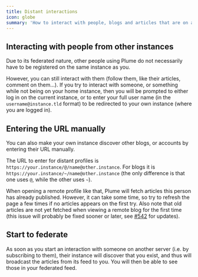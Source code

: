 ```yaml
---
title: Distant interactions
icon: globe
summary: 'How to interact with people, blogs and articles that are on a different instance'
---
```


## Interacting with people from other instances

Due to its federated nature, other people using Plume do not necessarily have to be registered on the same instance as you.

However, you can still interact with them (follow them, like their articles, comment on them…).
If you try to interact with someone, or something while not being on your home instance, then
you will be prompted to either log in on the current instance,
or to enter your full user name (in the `username@instance.tld` format) to be redirected
to your own instance (where you are logged in).

## Entering the URL manually

You can also make your own instance discover other blogs, or accounts by entering their URL manually.

The URL to enter for distant profiles is `https://your.instance/@/name@other.instance`.
For blogs it is `https://your.instance/~/name@other.instance`
(the only difference is that one uses `@`, while the other uses `~`).

When opening a remote profile like that, Plume will fetch articles this person has already published.
However, it can take some time, so try to refresh the page a few times if no articles appears on the first try.
Also note that old articles are not yet fetched when viewing a remote blog for the first time
(this issue will probably be fixed sooner or later, see [#542](https://github.com/Plume-org/Plume/issues/542) for updates).

## Start to federate

As soon as you start an interaction with someone on another server (i.e. by subscribing to them), their instance will discover that you exist, and thus will broadcast the articles from its feed to you. You will then be able to see those in your federated feed.
